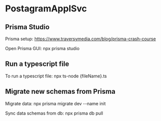 # PostagramApplSvc

## Prisma Studio
Prisma setup: https://www.traversymedia.com/blog/prisma-crash-course

Open Prisma GUI: npx prisma studio

## Run a typescript file
To run a typescript file: npx ts-node {fileName}.ts

## Migrate new schemas from Prisma
Migrate data: npx prisma migrate dev --name init

Sync data schemas from db: npx prisma db pull
